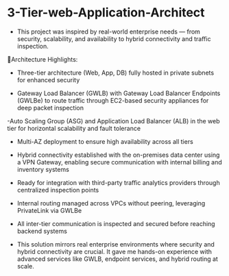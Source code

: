 # 3-Tier-web-Application-Architect

- This project was inspired by real-world enterprise needs — from security, scalability, and availability to hybrid connectivity and traffic inspection.

🔎Architecture Highlights:



- Three-tier architecture (Web, App, DB) fully hosted in private subnets for enhanced security



- Gateway Load Balancer (GWLB) with Gateway Load Balancer Endpoints (GWLBe) to route traffic through EC2-based security appliances for deep packet inspection



-Auto Scaling Group (ASG) and Application Load Balancer (ALB) in the web tier for horizontal scalability and fault tolerance



- Multi-AZ deployment to ensure high availability across all tiers

- Hybrid connectivity established with the on-premises data center using a VPN Gateway, enabling secure communication with internal billing and inventory systems



- Ready for integration with third-party traffic analytics providers through centralized inspection points



- Internal routing managed across VPCs without peering, leveraging PrivateLink via GWLBe



- All inter-tier communication is inspected and secured before reaching backend systems



- This solution mirrors real enterprise environments where security and hybrid connectivity are crucial. It gave me hands-on experience with advanced services like GWLB, endpoint services, and hybrid routing at scale.


 
